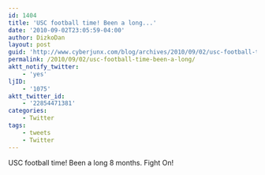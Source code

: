 ```yaml
---
id: 1404
title: 'USC football time! Been a long...'
date: '2010-09-02T23:05:59-04:00'
author: DizkoDan
layout: post
guid: 'http://www.cyberjunx.com/blog/archives/2010/09/02/usc-football-time-been-a-long/'
permalink: /2010/09/02/usc-football-time-been-a-long/
aktt_notify_twitter:
    - 'yes'
ljID:
    - '1075'
aktt_twitter_id:
    - '22854471381'
categories:
    - Twitter
tags:
    - tweets
    - Twitter
---
```


USC football time! Been a long 8 months. Fight On!